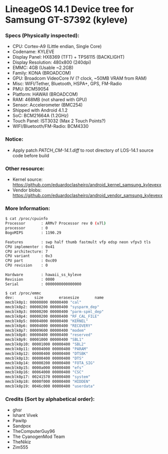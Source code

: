 # LineageOS 14.1 Device tree for Samsung GT-S7392 (kyleve)

### Specs (Physically inspected):
  - CPU: Cortex-A9 (Little endian, Single Core)
  - Codename: KYLEVE
  - Display Panel: HX8369 (TFT) + TPS6115 (BACKLIGHT)
  - Display Resolution: 480x800 (240dpi)
  - EMMC: 4GB (Usable ~2.2GB)
  - Family: KONA (BROADCOM)
  - GPU: Broadcom VideoCore IV (? clock, ~50MB VRAM from RAM)
  - Misc: WIFI/Tether, Bluetooth, HSPA+, GPS, FM-Radio
  - PMU: BCM59054
  - Platform: HAWAII (BROADCOM)
  - RAM: 468MB (not shared with GPU)
  - Sensor: Accelerometer (BMC254)
  - Shipped with Android 4.1.2
  - SoC: BCM21664A (1.2GHz)
  - Touch Panel: IST3032 (Max 2 Touch Points?)
  - WIFI/Bluetooth/FM-Radio: BCM4330

### Notice:
  - Apply patch *PATCH_CM-14.1.diff* to root directory of LOS-14.1 source code before build

### Other resource:
  - Kernel source: https://github.com/eduardoclasheiro/android_kernel_samsung_kylevexx
  - Vendor blobs: https://github.com/eduardoclasheiro/android_vendor_samsung_kylevexx

### More Information:
```sh
$ cat /proc/cpuinfo
Processor       : ARMv7 Processor rev 0 (v7l)                    
processor       : 0                                              
BogoMIPS        : 1190.29                                        
                                                                 
Features        : swp half thumb fastmult vfp edsp neon vfpv3 tls
CPU implementer : 0x41                                           
CPU architecture: 7                                              
CPU variant     : 0x3                                            
CPU part        : 0xc09                                          
CPU revision    : 0                                              
                                                                 
Hardware        : hawaii_ss_kyleve                               
Revision        : 0000                                           
Serial          : 0000000000000000                               
```

```sh
$ cat /proc/emmc
dev:         size       erasesize       name
mmcblk0p1: 00000800 00000400 "cal"
mmcblk0p2: 00000200 00000400 "sysparm_dep"
mmcblk0p3: 00000200 00000400 "parm-spml_dep"
mmcblk0p4: 00000200 00000400 "RF_CAL_FILE"
mmcblk0p5: 00004000 00000400 "KERNEL"
mmcblk0p6: 00004000 00000400 "RECOVERY"
mmcblk0p7: 00009600 00000400 "modem"
mmcblk0p8: 00000400 00000400 "reserved"
mmcblk0p9: 00001000 00000400 "SBL1"
mmcblk0p10: 00001000 00000400 "SBL2"
mmcblk0p11: 00004000 00000400 "PARAM"
mmcblk0p12: 00000400 00000400 "DTSBK"
mmcblk0p13: 00000400 00000400 "DTS"
mmcblk0p14: 00000200 00000400 "FOTA_SIG"
mmcblk0p15: 0000a000 00000400 "efs"
mmcblk0p16: 00064000 00000400 "CSC"
mmcblk0p17: 00241570 00000400 "system"
mmcblk0p18: 0000f000 00000400 "HIDDEN"
mmcblk0p19: 0046c000 00000400 "userdata"
```

### Credits (Sort by alphabetical order):
  - ghsr
  - Ishant Vivek
  - Pawitp
  - Sandpox
  - TheComputerGuy96
  - The CyanogenMod Team
  - TheNikiz
  - Zim555
